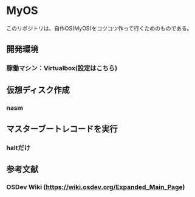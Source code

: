 # MyOS

このリポジトリは、自作OS(MyOS)をコツコツ作って行くためのものである。

## 開発環境
 ### 稼働マシン：Virtualbox(設定はこちら)  
 
## 仮想ディスク作成   
 ### nasm  

## マスターブートレコードを実行   
 ### haltだけ  

## 参考文献   
 ### OSDev Wiki (https://wiki.osdev.org/Expanded_Main_Page)  
